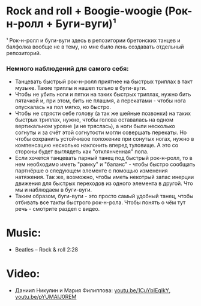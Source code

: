 Rock and roll + Boogie-woogie (Рок-н-ролл + Буги-вуги)¹
=============================
¹ Рок-н-ролл и буги-вуги здесь в репозитории бретонских танцев и балфолка вообще не в тему, но мне было лень создавать отдельный репозиторий.

### Немного наблюдений для самого себя:
- Танцевать быстрый рок-н-ролл приятнее на быстрых триплах в такт музыке. Такие триплы я нашел только в буги-вуги.
- Чтобы не убить ноги и пятки на таких быстрых триплах, нужно бить пятачкой и, при этом, бить не плашмя, а перекатами - чтобы нога опускалась на пол мягко, но быстро.
- Чтобы не стрясти себе голову (а так же шейные позвонки) на таких быстрых триплах, нужно, чтобы голова оставалась на одном вертикальном уровне (и не тряслась), а ноги были несколько согнуты и за счёт этой согнутости могли совершать перекаты. Но чтобы сохранить устойчивое положение при сонутых ногах, нужно в компенсацию несколько наклонить вперед туловище. А это со стороны будет выглядеть как "отклянченная" попа.
- Если хочется танцевать парный танец под быстрый рок-н-ролл, то в нем необходимо иметь "рамку" и "баланс" - чтобы быстро сообщать партнёрше о следующем элементе с помощью изменения натяжения. Так же, возможно, чтобы иметь некотрый запас инерции движения для быстрых переходов из одного элемента в другой. Что мы и наблюдаем в буги-вуги.
- Таким образом, буги-вуги - это просто самый удобный танец, чтобы отбивать все такты быстрого рок-н-рола. Чтобы понять о чём тут речь - смотрите раздел с видео.

Music:
======
- Beatles – Rock & roll 2:28

Video:
======
- Даниил Никулин и Мария Филиппова: [youtu.be/1CuYbIEqIkY](https://www.youtube.com/watch?v=1CuYbIEqIkY), [youtu.be/pYUMAIJ0REM](https://www.youtube.com/watch?v=pYUMAIJ0REM)
